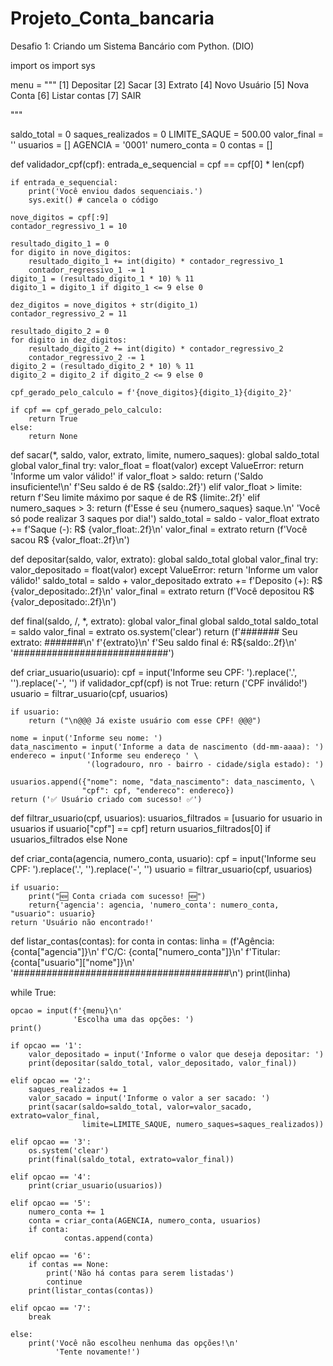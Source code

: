 # Projeto_Conta_bancaria
Desafio 1: Criando um Sistema Bancário com Python. (DIO)

import os
import sys

menu = """
[1] Depositar
[2] Sacar
[3] Extrato
[4] Novo Usuário
[5] Nova Conta
[6] Listar contas
[7] SAIR

"""

saldo_total = 0
saques_realizados = 0
LIMITE_SAQUE = 500.00
valor_final = ''
usuarios = []
AGENCIA = '0001'
numero_conta = 0
contas = []

def validador_cpf(cpf):
    entrada_e_sequencial = cpf == cpf[0] * len(cpf)

    if entrada_e_sequencial:
        print('Você enviou dados sequenciais.')
        sys.exit() # cancela o código 

    nove_digitos = cpf[:9]
    contador_regressivo_1 = 10

    resultado_digito_1 = 0
    for digito in nove_digitos:
        resultado_digito_1 += int(digito) * contador_regressivo_1
        contador_regressivo_1 -= 1
    digito_1 = (resultado_digito_1 * 10) % 11
    digito_1 = digito_1 if digito_1 <= 9 else 0

    dez_digitos = nove_digitos + str(digito_1)
    contador_regressivo_2 = 11

    resultado_digito_2 = 0
    for digito in dez_digitos:
        resultado_digito_2 += int(digito) * contador_regressivo_2
        contador_regressivo_2 -= 1
    digito_2 = (resultado_digito_2 * 10) % 11
    digito_2 = digito_2 if digito_2 <= 9 else 0

    cpf_gerado_pelo_calculo = f'{nove_digitos}{digito_1}{digito_2}'

    if cpf == cpf_gerado_pelo_calculo:
        return True
    else:
        return None

def sacar(*, saldo, valor, extrato, limite, numero_saques):
    global saldo_total
    global valor_final
    try:
        valor_float = float(valor)
    except ValueError:
        return 'Informe um valor válido!'
    if valor_float > saldo:
        return ('Saldo insuficiente!\n'
                f'Seu saldo é de R$ {saldo:.2f}')
    elif valor_float > limite:
        return f'Seu limite máximo por saque é de R$ {limite:.2f}'
    elif numero_saques > 3:
        return (f'Esse é seu {numero_saques} saque.\n'
                'Você só pode realizar 3 saques por dia!')
    saldo_total = saldo - valor_float
    extrato += f'Saque (-): R$ {valor_float:.2f}\n'
    valor_final = extrato
    return (f'Você sacou R$ {valor_float:.2f}\n')

def depositar(saldo, valor, extrato):
    global saldo_total
    global valor_final
    try:
        valor_depositado = float(valor)
    except ValueError:
        return 'Informe um valor válido!'
    saldo_total = saldo + valor_depositado
    extrato += f'Deposito (+): R$ {valor_depositado:.2f}\n'
    valor_final = extrato
    return (f'Você depositou R$ {valor_depositado:.2f}\n')

def final(saldo, /, *, extrato):
    global valor_final
    global saldo_total
    saldo_total = saldo
    valor_final = extrato
    os.system('clear')
    return (f'####### Seu extrato: #######\n'
                     f'{extrato}\n'
          f'Seu saldo final é: R${saldo:.2f}\n'
           '############################')
    
def criar_usuario(usuario):
    cpf = input('Informe seu CPF: ').replace('.', '').replace('-', '')
    if validador_cpf(cpf) is not True:
        return ('CPF inválido!')
    usuario = filtrar_usuario(cpf, usuarios)

    if usuario:
        return ("\n@@@ Já existe usuário com esse CPF! @@@")
        
    nome = input('Informe seu nome: ')
    data_nascimento = input('Informe a data de nascimento (dd-mm-aaaa): ')
    endereco = input('Informe seu endereço ' \
                     '(logradouro, nro - bairro - cidade/sigla estado): ')
    
    usuarios.append({"nome": nome, "data_nascimento": data_nascimento, \
                    "cpf": cpf, "endereco": endereco})
    return ('✅ Usuário criado com sucesso! ✅')

def filtrar_usuario(cpf, usuarios):
    usuarios_filtrados = [usuario for usuario in usuarios if usuario["cpf"] == cpf]
    return usuarios_filtrados[0] if usuarios_filtrados else None

def criar_conta(agencia, numero_conta, usuario):
    cpf = input('Informe seu CPF: ').replace('.', '').replace('-', '')
    usuario = filtrar_usuario(cpf, usuarios)

    if usuario:
        print("🆕 Conta criada com sucesso! 🆕")
        return{'agencia': agencia, 'numero_conta': numero_conta, "usuario": usuario}
    return 'Usuário não encontrado!'
    
def listar_contas(contas):
    for conta in contas:
        linha = (f'Agência: {conta["agencia"]}\n'
            f'C/C: {conta["numero_conta"]}\n'
            f'Titular: {conta["usuario"]["nome"]}\n'
            '#######################################\n')
        print(linha)

while True:

    opcao = input(f'{menu}\n'
                  'Escolha uma das opções: ')
    print()

    if opcao == '1':
        valor_depositado = input('Informe o valor que deseja depositar: ')
        print(depositar(saldo_total, valor_depositado, valor_final))

    elif opcao == '2':
        saques_realizados += 1
        valor_sacado = input('Informe o valor a ser sacado: ')
        print(sacar(saldo=saldo_total, valor=valor_sacado, extrato=valor_final,
                    limite=LIMITE_SAQUE, numero_saques=saques_realizados))

    elif opcao == '3':
        os.system('clear')
        print(final(saldo_total, extrato=valor_final))

    elif opcao == '4':
        print(criar_usuario(usuarios))

    elif opcao == '5':
        numero_conta += 1
        conta = criar_conta(AGENCIA, numero_conta, usuarios)
        if conta:
                contas.append(conta)

    elif opcao == '6':
        if contas == None:
            print('Não há contas para serem listadas')
            continue
        print(listar_contas(contas))

    elif opcao == '7':
        break

    else:
        print('Você não escolheu nenhuma das opções!\n'
              'Tente novamente!')
